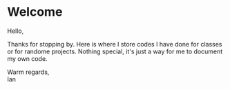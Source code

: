 # Welcome
Hello, 

Thanks for stopping by. Here is where I store codes I have done for classes or for randome projects. Nothing special, it's just a way for me to document my own code.


Warm regards, <br/>
Ian
